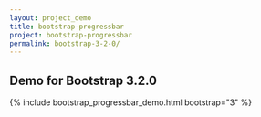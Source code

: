 ```yaml
---
layout: project_demo
title: bootstrap-progressbar
project: bootstrap-progressbar
permalink: bootstrap-3-2-0/
---
```


<script type="text/javascript">
    loadCSS("{{ page.url }}../css/bootstrap-progressbar-3.2.0.css")
</script>

<h2 class="text-center">Demo for Bootstrap 3.2.0</h2>

{% include bootstrap_progressbar_demo.html bootstrap="3" %}
